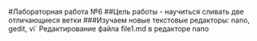 #Лабораторная работа №6
##Цель работы - научиться сливать две отличающиеся ветки
###Изучаем новые текстовые редакторы: nano, gedit, vi`
Редактирование файла file1.md в редакторе nano

